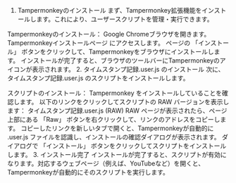 1. Tampermonkeyのインストール
まず、Tampermonkey拡張機能をインストールします。これにより、ユーザースクリプトを管理・実行できます。

Tampermonkeyのインストール：
Google Chromeブラウザを開きます。
Tampermonkeyインストールページ にアクセスします。
ページの 「インストール」 ボタンをクリックして、Tampermonkeyをブラウザにインストールします。
インストールが完了すると、ブラウザのツールバーにTampermonkeyのアイコンが表示されます。
2. タイムスタンプ記録.user.js のインストール
次に、タイムスタンプ記録.user.js のスクリプトをインストールします。

スクリプトのインストール：
Tampermonkey をインストールしていることを確認します。
以下のリンクをクリックしてスクリプトの RAW バージョンを表示します：
タイムスタンプ記録.user.js (RAW)
RAW ページが表示されたら、ページ上部にある 「Raw」 ボタンを右クリックして、リンクのアドレスをコピーします。
コピーしたリンクを新しいタブで開くと、Tampermonkeyが自動的に .user.js ファイルを認識し、インストールの確認ダイアログが表示されます。
ダイアログで 「インストール」 ボタンをクリックしてスクリプトをインストールします。
3. インストール完了
インストールが完了すると、スクリプトが有効になります。対応するウェブページ（例えば、YouTubeなど）を開くと、Tampermonkeyが自動的にそのスクリプトを実行します。
